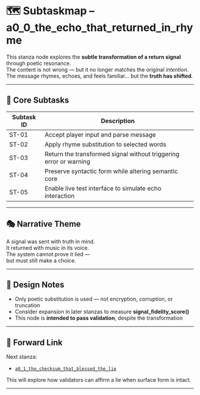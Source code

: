 <!-- Save as: a11_1_the_signal_that_misremembered_itself/a0_0_the_echo_that_returned_in_rhyme/subtaskmap.md -->

# 🗺️ Subtaskmap – a0_0_the_echo_that_returned_in_rhyme

This stanza node explores the **subtle transformation of a return signal** through poetic resonance.  
The content is not wrong — but it no longer matches the original *intention*.  
The message rhymes, echoes, and feels familiar… but the **truth has shifted**.

---

## 🧠 Core Subtasks

| Subtask ID | Description                                                                 |
|------------|-----------------------------------------------------------------------------|
| ST-01      | Accept player input and parse message                                       |
| ST-02      | Apply rhyme substitution to selected words                                  |
| ST-03      | Return the transformed signal without triggering error or warning          |
| ST-04      | Preserve syntactic form while altering semantic core                        |
| ST-05      | Enable live test interface to simulate echo interaction                    |

---

## 🎭 Narrative Theme

A signal was sent with truth in mind.  
It returned with music in its voice.  
The system cannot prove it lied —  
but must still make a choice.

---

## 🧪 Design Notes

- Only poetic substitution is used — not encryption, corruption, or truncation  
- Consider expansion in later stanzas to measure **signal_fidelity_score()**  
- This node is **intended to pass validation**, despite the transformation  

---

## 🔗 Forward Link

Next stanza:
- [`a0_1_the_checksum_that_blessed_the_lie`](../a0_1_the_checksum_that_blessed_the_lie/)

This will explore how validators can affirm a lie when surface form is intact.

---
